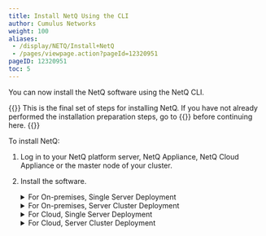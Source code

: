 ```yaml
---
title: Install NetQ Using the CLI
author: Cumulus Networks
weight: 100
aliases:
 - /display/NETQ/Install+NetQ
 - /pages/viewpage.action?pageId=12320951
pageID: 12320951
toc: 5
---
```

You can now install the NetQ software using the NetQ CLI.

{{<notice info>}}
This is the final set of steps for installing NetQ. If you have not already performed the installation preparation steps, go to {{<link title="Install NetQ Platform">}} before continuing here.
{{</notice>}}

To install NetQ:

1. Log in to your NetQ platform server, NetQ Appliance, NetQ Cloud Appliance or the master node of your cluster.

2. Install the software.

    <details><summary>For On-premises, Single Server Deployment</summary>

    Run the following command on your NetQ platform server or NetQ Appliance:

    ```
    cumulus@<hostname>:~$ netq install standalone full interface eth0 bundle /mnt/installables/NetQ-2.4.1.tgz
    ```

    {{<notice tip>}}
You can specify the IP address instead of the interface name here: use <code>ip-addr &lt;IP address&gt;</code> in place of <code>interface eth0</code> above.
    {{</notice>}}
    </details>
    <details><summary>For On-premises, Server Cluster Deployment</summary>

    Run the following commands on your *master* node, using the IP addresses of your worker nodes:

    ```
    cumulus@<hostname>:~$ netq install cluster full interface eth0 bundle /mnt/installables/NetQ-2.4.1.tgz workers <worker-1-ip> <worker-2-ip>
    ```

    {{<notice tip>}}
You can specify the IP address instead of the interface name here: use <code>ip-addr &lt;IP address&gt;</code> in place of <code>interface eth0</code> above.
    {{</notice>}}
    </details>
    <details><summary>For Cloud, Single Server Deployment</summary>

    Run the following command on your NetQ Cloud Appliance with the `config-key` sent by Cumulus Networks in an email titled "A new site has been added to your Cumulus NetQ account."

    ```
    cumulus@<hostname>:~$ netq install opta standalone full interface eth0 bundle /mnt/installables/NetQ-2.4.1-opta.tgz config-key <your-config-key-from-email> proxy-host <proxy-hostname> proxy-port <proxy-port>
    ```

    {{<notice tip>}}
You can specify the IP address instead of the interface name here: use <code>ip-addr &lt;IP address&gt;</code> in place of <code>interface eth0</code> above.
    {{</notice>}}
    </details>
    <details><summary>For Cloud, Server Cluster Deployment</summary>
    
    Run the following commands on your *master* NetQ Cloud Appliance with the `config-key` sent by Cumulus Networks in an email titled "A new site has been added to your Cumulus NetQ account."

    ```
    cumulus@<hostname>:~$ netq install opta cluster full interface eth0 bundle /mnt/installables/NetQ-2.4.1-opta.tgz config-key <your-config-key-from-email> workers <worker-1-ip> <worker-2-ip> proxy-host <proxy-hostname> proxy-port <proxy-port>
    ```

    {{<notice tip>}}
You can specify the IP address instead of the interface name here: use <code>ip-addr &lt;IP address&gt;</code> in place of <code>interface eth0</code> above.
    {{</notice>}}
    </details>
